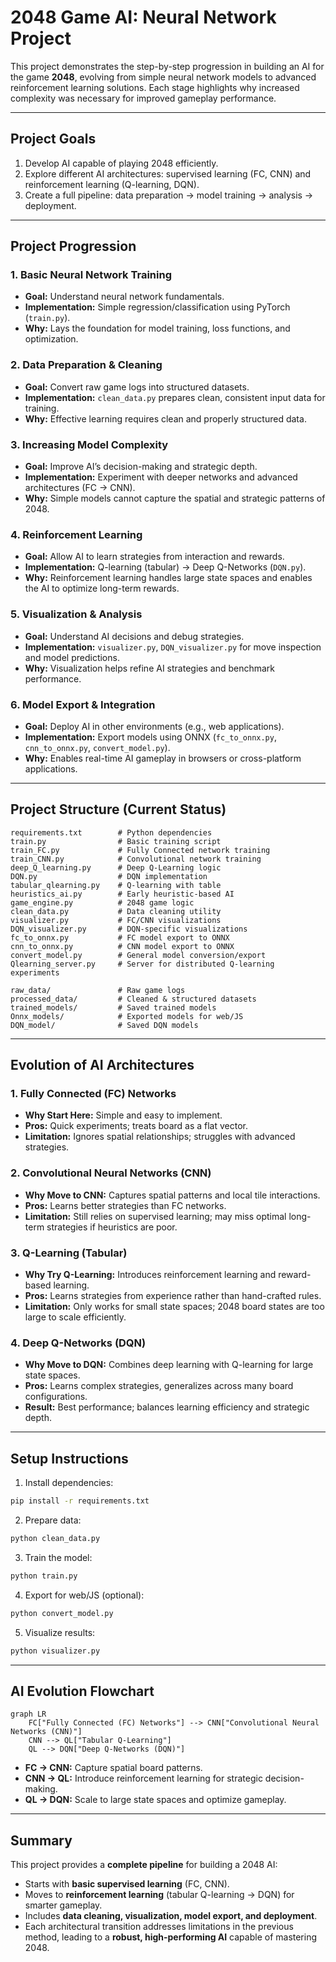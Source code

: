 # 2048 Game AI: Neural Network Project

This project demonstrates the step-by-step progression in building an AI for the game **2048**, evolving from simple neural network models to advanced reinforcement learning solutions. Each stage highlights why increased complexity was necessary for improved gameplay performance.

---

## Project Goals

1. Develop AI capable of playing 2048 efficiently.
2. Explore different AI architectures: supervised learning (FC, CNN) and reinforcement learning (Q-learning, DQN).
3. Create a full pipeline: data preparation → model training → analysis → deployment.

---

## Project Progression

### 1. Basic Neural Network Training

* **Goal:** Understand neural network fundamentals.
* **Implementation:** Simple regression/classification using PyTorch (`train.py`).
* **Why:** Lays the foundation for model training, loss functions, and optimization.

### 2. Data Preparation & Cleaning

* **Goal:** Convert raw game logs into structured datasets.
* **Implementation:** `clean_data.py` prepares clean, consistent input data for training.
* **Why:** Effective learning requires clean and properly structured data.

### 3. Increasing Model Complexity

* **Goal:** Improve AI’s decision-making and strategic depth.
* **Implementation:** Experiment with deeper networks and advanced architectures (FC → CNN).
* **Why:** Simple models cannot capture the spatial and strategic patterns of 2048.

### 4. Reinforcement Learning

* **Goal:** Allow AI to learn strategies from interaction and rewards.
* **Implementation:** Q-learning (tabular) → Deep Q-Networks (`DQN.py`).
* **Why:** Reinforcement learning handles large state spaces and enables the AI to optimize long-term rewards.

### 5. Visualization & Analysis

* **Goal:** Understand AI decisions and debug strategies.
* **Implementation:** `visualizer.py`, `DQN_visualizer.py` for move inspection and model predictions.
* **Why:** Visualization helps refine AI strategies and benchmark performance.

### 6. Model Export & Integration

* **Goal:** Deploy AI in other environments (e.g., web applications).
* **Implementation:** Export models using ONNX (`fc_to_onnx.py`, `cnn_to_onnx.py`, `convert_model.py`).
* **Why:** Enables real-time AI gameplay in browsers or cross-platform applications.

---

## Project Structure (Current Status)

```
requirements.txt        # Python dependencies
train.py                # Basic training script
train_FC.py             # Fully Connected network training
train_CNN.py            # Convolutional network training
deep_Q_learning.py      # Deep Q-Learning logic
DQN.py                  # DQN implementation
tabular_qlearning.py    # Q-learning with table
heuristics_ai.py        # Early heuristic-based AI
game_engine.py          # 2048 game logic
clean_data.py           # Data cleaning utility
visualizer.py           # FC/CNN visualizations
DQN_visualizer.py       # DQN-specific visualizations
fc_to_onnx.py           # FC model export to ONNX
cnn_to_onnx.py          # CNN model export to ONNX
convert_model.py        # General model conversion/export
Qlearning_server.py     # Server for distributed Q-learning experiments

raw_data/               # Raw game logs
processed_data/         # Cleaned & structured datasets
trained_models/         # Saved trained models
Onnx_models/            # Exported models for web/JS
DQN_model/              # Saved DQN models
```

---

## Evolution of AI Architectures

### 1. Fully Connected (FC) Networks

* **Why Start Here:** Simple and easy to implement.
* **Pros:** Quick experiments; treats board as a flat vector.
* **Limitation:** Ignores spatial relationships; struggles with advanced strategies.

### 2. Convolutional Neural Networks (CNN)

* **Why Move to CNN:** Captures spatial patterns and local tile interactions.
* **Pros:** Learns better strategies than FC networks.
* **Limitation:** Still relies on supervised learning; may miss optimal long-term strategies if heuristics are poor.

### 3. Q-Learning (Tabular)

* **Why Try Q-Learning:** Introduces reinforcement learning and reward-based learning.
* **Pros:** Learns strategies from experience rather than hand-crafted rules.
* **Limitation:** Only works for small state spaces; 2048 board states are too large to scale efficiently.

### 4. Deep Q-Networks (DQN)

* **Why Move to DQN:** Combines deep learning with Q-learning for large state spaces.
* **Pros:** Learns complex strategies, generalizes across many board configurations.
* **Result:** Best performance; balances learning efficiency and strategic depth.

---

## Setup Instructions

1. Install dependencies:

```bash
pip install -r requirements.txt
```

2. Prepare data:

```bash
python clean_data.py
```

3. Train the model:

```bash
python train.py
```

4. Export for web/JS (optional):

```bash
python convert_model.py
```

5. Visualize results:

```bash
python visualizer.py
```

---

## AI Evolution Flowchart

```mermaid
graph LR
    FC["Fully Connected (FC) Networks"] --> CNN["Convolutional Neural Networks (CNN)"]
    CNN --> QL["Tabular Q-Learning"]
    QL --> DQN["Deep Q-Networks (DQN)"]
```

* **FC → CNN:** Capture spatial board patterns.
* **CNN → QL:** Introduce reinforcement learning for strategic decision-making.
* **QL → DQN:** Scale to large state spaces and optimize gameplay.

---

## Summary

This project provides a **complete pipeline** for building a 2048 AI:

* Starts with **basic supervised learning** (FC, CNN).
* Moves to **reinforcement learning** (tabular Q-learning → DQN) for smarter gameplay.
* Includes **data cleaning, visualization, model export, and deployment**.
* Each architectural transition addresses limitations in the previous method, leading to a **robust, high-performing AI** capable of mastering 2048.
